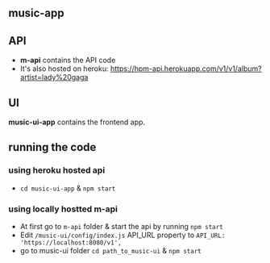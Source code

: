## music-app

## API
- **m-api** contains the API code
- It's also hosted on heroku: https://hpm-api.herokuapp.com/v1/v1/album?artist=lady%20gaga

## UI
**music-ui-app** contains the frontend app.

## running the code

### using heroku hosted api
- `cd music-ui-app` & `npm start`

### using locally hostted m-api
- At first go to `m-api` folder & start the api by running `npm start`
- Edit  `/music-ui/config/index.js` API_URL property to `API_URL: 'https://localhost:8080/v1',`
- go to music-ui folder `cd path_to_music-ui` & `npm start`
